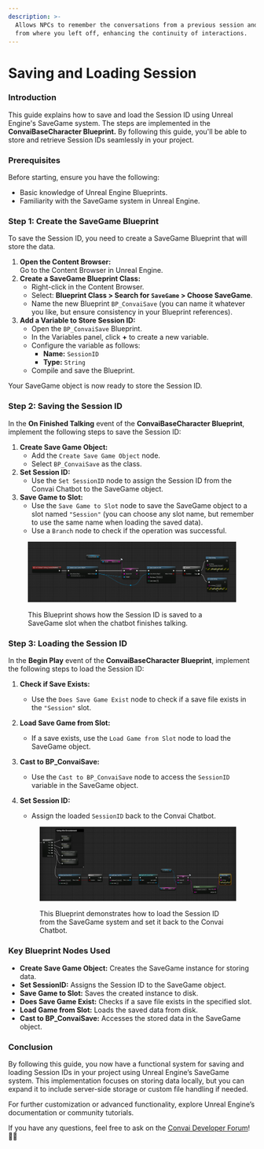 ```yaml
---
description: >-
  Allows NPCs to remember the conversations from a previous session and resume
  from where you left off, enhancing the continuity of interactions.
---
```


# Saving and Loading Session

### Introduction

This guide explains how to save and load the Session ID using Unreal Engine's SaveGame system. The steps are implemented in the **ConvaiBaseCharacter Blueprint.** By following this guide, you'll be able to store and retrieve Session IDs seamlessly in your project.

### Prerequisites

Before starting, ensure you have the following:

* Basic knowledge of Unreal Engine Blueprints.
* Familiarity with the SaveGame system in Unreal Engine.

### Step 1: Create the SaveGame Blueprint

To save the Session ID, you need to create a SaveGame Blueprint that will store the data.

1. **Open the Content Browser:**\
   Go to the Content Browser in Unreal Engine.
2. **Create a SaveGame Blueprint Class:**
   * Right-click in the Content Browser.
   * Select: **Blueprint Class > Search for `SaveGame` > Choose SaveGame**.
   * Name the new Blueprint `BP_ConvaiSave` (you can name it whatever you like, but ensure consistency in your Blueprint references).
3. **Add a Variable to Store Session ID:**
   * Open the `BP_ConvaiSave` Blueprint.
   * In the Variables panel, click **+** to create a new variable.
   * Configure the variable as follows:
     * **Name:** `SessionID`
     * **Type:** `String`
   * Compile and save the Blueprint.

Your SaveGame object is now ready to store the Session ID.

### Step 2: Saving the Session ID

In the **On Finished Talking** event of the **ConvaiBaseCharacter Blueprint**, implement the following steps to save the Session ID:

1. **Create Save Game Object:**
   * Add the `Create Save Game Object` node.
   * Select `BP_ConvaiSave` as the class.
2. **Set Session ID:**
   * Use the `Set SessionID` node to assign the Session ID from the Convai Chatbot to the SaveGame object.
3. **Save Game to Slot:**
   * Use the `Save Game to Slot` node to save the SaveGame object to a slot named `"Session"` (you can choose any slot name, but remember to use the same name when loading the saved data).
   * Use a `Branch` node to check if the operation was successful.

<figure><img src="../../../.gitbook/assets/SavingTheSessionID.png" alt=""><figcaption><p>This Blueprint shows how the Session ID is saved to a SaveGame slot when the chatbot finishes talking.</p></figcaption></figure>

### Step 3: Loading the Session ID

In the **Begin Play** event of the **ConvaiBaseCharacter Blueprint**, implement the following steps to load the Session ID:

1. **Check if Save Exists:**
   * Use the `Does Save Game Exist` node to check if a save file exists in the `"Session"` slot.
2. **Load Save Game from Slot:**
   * If a save exists, use the `Load Game from Slot` node to load the SaveGame object.
3. **Cast to BP\_ConvaiSave:**
   * Use the `Cast to BP_ConvaiSave` node to access the `SessionID` variable in the SaveGame object.
4.  **Set Session ID:**

    * Assign the loaded `SessionID` back to the Convai Chatbot.

    <figure><img src="../../../.gitbook/assets/LoadingTheSessionID.png" alt=""><figcaption><p>This Blueprint demonstrates how to load the Session ID from the SaveGame system and set it back to the Convai Chatbot.</p></figcaption></figure>

### Key Blueprint Nodes Used

* **Create Save Game Object:** Creates the SaveGame instance for storing data.
* **Set SessionID:** Assigns the Session ID to the SaveGame object.
* **Save Game to Slot:** Saves the created instance to disk.
* **Does Save Game Exist:** Checks if a save file exists in the specified slot.
* **Load Game from Slot:** Loads the saved data from disk.
* **Cast to BP\_ConvaiSave:** Accesses the stored data in the SaveGame object.

### Conclusion

By following this guide, you now have a functional system for saving and loading Session IDs in your project using Unreal Engine’s SaveGame system. This implementation focuses on storing data locally, but you can expand it to include server-side storage or custom file handling if needed.

For further customization or advanced functionality, explore Unreal Engine’s documentation or community tutorials.&#x20;

If you have any questions, feel free to ask on the [Convai Developer Forum](https://forum.convai.com/)! 🎉😎
